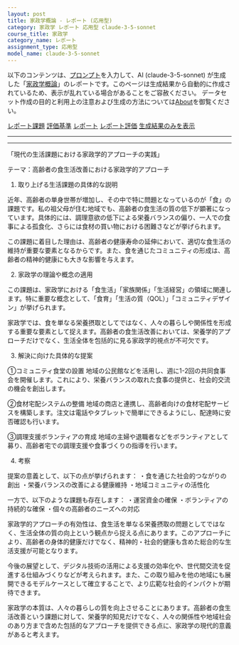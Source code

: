 ```yaml
---
layout: post
title: 家政学概論 - レポート (応用型)
category: 家政学 レポート 応用型 claude-3-5-sonnet
course_title: 家政学
category_name: レポート
assignment_type: 応用型
model_name: claude-3-5-sonnet
---
```


以下のコンテンツは、[プロンプト](http://127.0.0.1:8000/generated/家政学/claude-3-5-sonnet/prompt_レポート-応用型.md)を入力して、AI (claude-3-5-sonnet) が生成した「[家政学概論](/contents/家政学/)」のレポートです。このページは生成結果から自動的に作成されているため、表示が乱れている場合があることをご容赦ください。
データセット作成の目的と利用上の注意および生成の方法については[About](/About)を御覧ください。

[レポート課題](../レポート課題-応用型)
[評価基準](../評価基準-応用型)
[レポート](../レポート-応用型)
[レポート評価](../レポート評価-応用型)
[生成結果のみを表示](http://127.0.0.1:8000/generated/家政学/claude-3-5-sonnet/レポート-応用型.md)
  

***
***
  
「現代の生活課題における家政学的アプローチの実践」

テーマ：高齢者の食生活改善における家政学的アプローチ

1. 取り上げる生活課題の具体的な説明

近年、高齢者の単身世帯が増加し、その中で特に問題となっているのが「食」の課題です。私の祖父母が住む地域でも、高齢者の食生活の質の低下が顕著になっています。具体的には、調理意欲の低下による栄養バランスの偏り、一人での食事による孤食化、さらには食材の買い物における困難さなどが挙げられます。

この課題に着目した理由は、高齢者の健康寿命の延伸において、適切な食生活の維持が重要な要素となるからです。また、食を通じたコミュニティの形成は、高齢者の精神的健康にも大きな影響を与えます。

2. 家政学の理論や概念の適用

この課題は、家政学における「食生活」「家族関係」「生活経営」の領域に関連します。特に重要な概念として、「食育」「生活の質（QOL）」「コミュニティデザイン」が挙げられます。

家政学では、食を単なる栄養摂取としてではなく、人々の暮らしや関係性を形成する重要な要素として捉えます。高齢者の食生活改善においては、栄養学的アプローチだけでなく、生活全体を包括的に見る家政学的視点が不可欠です。

3. 解決に向けた具体的な提案

①コミュニティ食堂の設置
地域の公民館などを活用し、週に1-2回の共同食事会を開催します。これにより、栄養バランスの取れた食事の提供と、社会的交流の機会を創出します。

②食材宅配システムの整備
地域の商店と連携し、高齢者向けの食材宅配サービスを構築します。注文は電話やタブレットで簡単にできるようにし、配達時に安否確認も行います。

③調理支援ボランティアの育成
地域の主婦や退職者などをボランティアとして募り、高齢者宅での調理支援や食事づくりの指導を行います。

4. 考察

提案の意義として、以下の点が挙げられます：
・食を通じた社会的つながりの創出
・栄養バランスの改善による健康維持
・地域コミュニティの活性化

一方で、以下のような課題も存在します：
・運営資金の確保
・ボランティアの持続的な確保
・個々の高齢者のニーズへの対応

家政学的アプローチの有効性は、食生活を単なる栄養摂取の問題としてではなく、生活全体の質の向上という観点から捉える点にあります。このアプローチにより、高齢者の身体的健康だけでなく、精神的・社会的健康も含めた総合的な生活支援が可能となります。

今後の展望として、デジタル技術の活用による支援の効率化や、世代間交流を促進する仕組みづくりなどが考えられます。また、この取り組みを他の地域にも展開できるモデルケースとして確立することで、より広範な社会的インパクトが期待できます。

家政学の本質は、人々の暮らしの質を向上させることにあります。高齢者の食生活改善という課題に対して、栄養学的知見だけでなく、人々の関係性や地域社会のあり方まで含めた包括的なアプローチを提供できる点に、家政学の現代的意義があると考えます。
